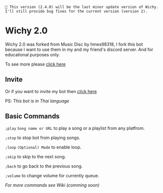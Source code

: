 ```
📌 This version (2.4.0) will be the last minor update version of Wichy. I'll still provide bug fixes for the current version (version 2).
```

# Wichy 2.0

Wichy 2.0 was forked from Music Disc by hmes98318, I fork this bot because I want to use them in my and my friend's discord server. And for educational purposes only.

To see more please [click here](https://github.com/hmes98318/Music-Disc)

## Invite

Or if you want to invite my bot then [click here](https://crazywichgg.xyz/wichy)

PS: _This bot is in Thai language_ 

## Basic Commands

`;play` `Song name or URL` to play a song or a playlist from any platfrom.

`;stop` to stop bot from playing songs.

`;loop` `(Optional) Mode` to enable loop.

`;skip` to skip to the next song.

`;back` to go back to the previous song.

`;volume` to change volume for currently queue.

_For more commands see Wiki (comming soon)_
